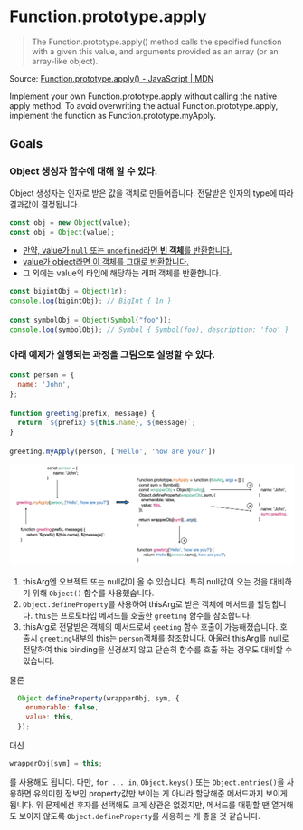 # Function.prototype.apply

> The Function.prototype.apply() method calls the specified function with a given this value, and arguments provided as an array (or an array-like object).

Source: [Function.prototype.apply() - JavaScript | MDN](https://developer.mozilla.org/en-US/docs/Web/JavaScript/Reference/Global_objects/Function/apply)

Implement your own Function.prototype.apply without calling the native apply method. To avoid overwriting the actual Function.prototype.apply, implement the function as Function.prototype.myApply.

## Goals

### Object 생성자 함수에 대해 알 수 있다.

Object 생성자는 인자로 받은 값을 객체로 만들어줍니다. 전달받은 인자의 type에 따라 결과값이 결정됩니다. 

```js
const obj = new Object(value);
const obj = Object(value);
```

- <u>만약, value가 `null` 또는 `undefined`라면 **빈 객체**를 반환합니다.</u>  
- <u>value가 object라면 이 객체를 그대로 반환합니다.</u>  
- 그 외에는 value의 타입에 해당하는 래퍼 객체를 반환합니다.  

```js
const bigintObj = Object(1n);
console.log(bigintObj); // BigInt { 1n }

const symbolObj = Object(Symbol("foo"));
console.log(symbolObj); // Symbol { Symbol(foo), description: 'foo' }
```

### 아래 예제가 실행되는 과정을 그림으로 설명할 수 있다.

```js
const person = {
  name: 'John',
};

function greeting(prefix, message) {
  return `${prefix} ${this.name}, ${message}`;
}

greeting.myApply(person, ['Hello', 'how are you?'])
```

![](images/flow.png)

1. thisArg엔 오브젝트 또는 null값이 올 수 있습니다. 특히 null값이 오는 것을 대비하기 위해 `Object()` 함수를 사용했습니다.
2. `Object.defineProperty`를 사용하여 thisArg로 받은 객체에 메서드를 할당합니다. `this`는 프로토타입 메서드를 호출한 `greeting` 함수를 참조합니다. 
3. thisArg로 전달받은 객체의 메서드로써 `geeting` 함수 호출이 가능해졌습니다. 호출시 `greeting`내부의 this는 `person`객체를 참조합니다. 아울러 thisArg를 null로 전달하여 this binding을 신경쓰지 않고 단순히 함수를 호출 하는 경우도 대비할 수 있습니다.

물론

```js
  Object.defineProperty(wrapperObj, sym, {
    enumerable: false,
    value: this,
  });
```

대신

```js
wrapperObj[sym] = this;
```
를 사용해도 됩니다. 다만, `for ... in`, `Object.keys()` 또는 `Object.entries()`을 사용하면 유의미한 정보인 property값만 보이는 게 아니라 할당해준 메서드까지 보이게 됩니다. 위 문제에선 후자를 선택해도 크게 상관은 없겠지만, 메서드를 매핑할 땐 열거해도 보이지 않도록 `Object.defineProperty`를 사용하는 게 좋을 것 같습니다.
